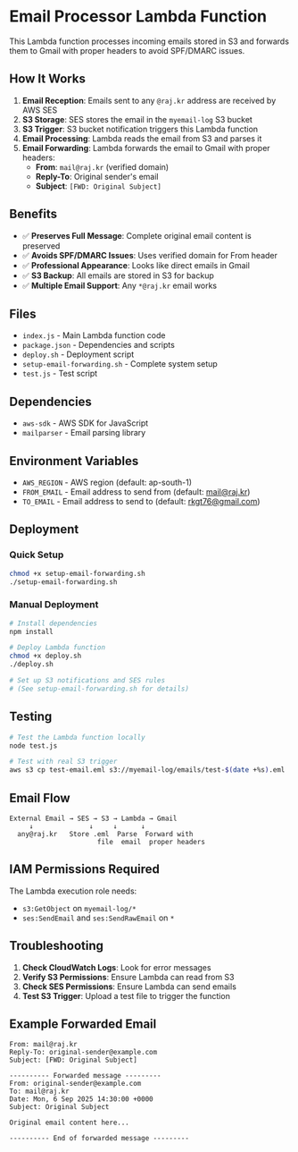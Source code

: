 # Email Processor Lambda Function

This Lambda function processes incoming emails stored in S3 and forwards them to Gmail with proper headers to avoid SPF/DMARC issues.

## How It Works

1. **Email Reception**: Emails sent to any `@raj.kr` address are received by AWS SES
2. **S3 Storage**: SES stores the email in the `myemail-log` S3 bucket
3. **S3 Trigger**: S3 bucket notification triggers this Lambda function
4. **Email Processing**: Lambda reads the email from S3 and parses it
5. **Email Forwarding**: Lambda forwards the email to Gmail with proper headers:
   - **From**: `mail@raj.kr` (verified domain)
   - **Reply-To**: Original sender's email
   - **Subject**: `[FWD: Original Subject]`

## Benefits

- ✅ **Preserves Full Message**: Complete original email content is preserved
- ✅ **Avoids SPF/DMARC Issues**: Uses verified domain for From header
- ✅ **Professional Appearance**: Looks like direct emails in Gmail
- ✅ **S3 Backup**: All emails are stored in S3 for backup
- ✅ **Multiple Email Support**: Any `*@raj.kr` email works

## Files

- `index.js` - Main Lambda function code
- `package.json` - Dependencies and scripts
- `deploy.sh` - Deployment script
- `setup-email-forwarding.sh` - Complete system setup
- `test.js` - Test script

## Dependencies

- `aws-sdk` - AWS SDK for JavaScript
- `mailparser` - Email parsing library

## Environment Variables

- `AWS_REGION` - AWS region (default: ap-south-1)
- `FROM_EMAIL` - Email address to send from (default: mail@raj.kr)
- `TO_EMAIL` - Email address to send to (default: rkgt76@gmail.com)

## Deployment

### Quick Setup
```bash
chmod +x setup-email-forwarding.sh
./setup-email-forwarding.sh
```

### Manual Deployment
```bash
# Install dependencies
npm install

# Deploy Lambda function
chmod +x deploy.sh
./deploy.sh

# Set up S3 notifications and SES rules
# (See setup-email-forwarding.sh for details)
```

## Testing

```bash
# Test the Lambda function locally
node test.js

# Test with real S3 trigger
aws s3 cp test-email.eml s3://myemail-log/emails/test-$(date +%s).eml
```

## Email Flow

```
External Email → SES → S3 → Lambda → Gmail
     ↓              ↓     ↓      ↓
  any@raj.kr   Store .eml  Parse  Forward with
                      file  email  proper headers
```

## IAM Permissions Required

The Lambda execution role needs:
- `s3:GetObject` on `myemail-log/*`
- `ses:SendEmail` and `ses:SendRawEmail` on `*`

## Troubleshooting

1. **Check CloudWatch Logs**: Look for error messages
2. **Verify S3 Permissions**: Ensure Lambda can read from S3
3. **Check SES Permissions**: Ensure Lambda can send emails
4. **Test S3 Trigger**: Upload a test file to trigger the function

## Example Forwarded Email

```
From: mail@raj.kr
Reply-To: original-sender@example.com
Subject: [FWD: Original Subject]

---------- Forwarded message ---------
From: original-sender@example.com
To: mail@raj.kr
Date: Mon, 6 Sep 2025 14:30:00 +0000
Subject: Original Subject

Original email content here...

---------- End of forwarded message ---------
```
